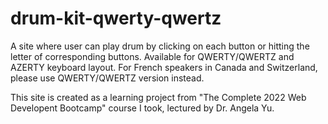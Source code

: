 # drum-kit-qwerty-qwertz
A site where user can play drum by clicking on each button or hitting the letter of corresponding buttons. Available for QWERTY/QWERTZ and AZERTY keyboard layout. For French speakers in Canada and Switzerland, please use QWERTY/QWERTZ version instead.

This site is created as a learning project from "The Complete 2022 Web Developent Bootcamp" course I took, lectured by Dr. Angela Yu.
